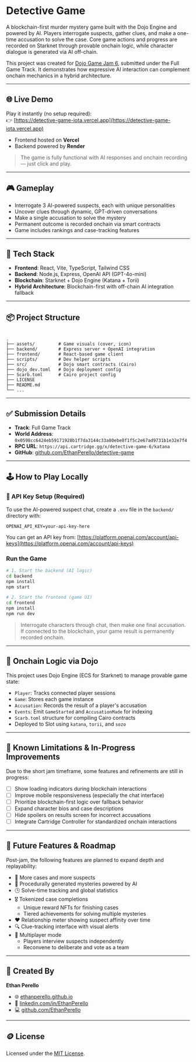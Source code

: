 # Detective Game

A blockchain-first murder mystery game built with the Dojo Engine and powered by AI. Players interrogate suspects, gather clues, and make a one-time accusation to solve the case. Core game actions and progress are recorded on Starknet through provable onchain logic, while character dialogue is generated via AI off-chain.

This project was created for [Dojo Game Jam 6](https://github.com/dojoengine), submitted under the Full Game Track. It demonstrates how expressive AI interaction can complement onchain mechanics in a hybrid architecture.

---

## 🌐 Live Demo

Play it instantly (no setup required):  
👉 [https://detective-game-iota.vercel.app](https://detective-game-iota.vercel.app)

- Frontend hosted on **Vercel**
- Backend powered by **Render**

> The game is fully functional with AI responses and onchain recording — just click and play.

---

## 🎮 Gameplay

- Interrogate 3 AI-powered suspects, each with unique personalities  
- Uncover clues through dynamic, GPT-driven conversations  
- Make a single accusation to solve the mystery  
- Permanent outcome is recorded onchain via smart contracts  
- Game includes rankings and case-tracking features  

---

## 🧱 Tech Stack

- **Frontend**: React, Vite, TypeScript, Tailwind CSS  
- **Backend**: Node.js, Express, OpenAI API (GPT-4o-mini)  
- **Blockchain**: Starknet + Dojo Engine (Katana + Torii)  
- **Hybrid Architecture**: Blockchain-first with off-chain AI integration fallback  

---

## 📦 Project Structure

```

.
├── assets/         # Game visuals (cover, icon)
├── backend/        # Express server + OpenAI integration
├── frontend/       # React-based game client
├── scripts/        # Dev helper scripts
├── src/            # Dojo smart contracts (Cairo)
├── dojo_dev.toml   # Dojo deployment config
├── Scarb.toml      # Cairo project config
├── LICENSE
├── README.md
└── ...

````

---

## ✅ Submission Details

- **Track**: Full Game Track  
- **World Address**: `0x0598cc6424eb59171928b1f7da3144c33a80ebe8f1f5c2e67ad9731b1e32e7f4`  
- **RPC URL**: `https://api.cartridge.gg/x/detective-game-6/katana`  
- **GitHub**: [github.com/EthanPerello/detective-game](https://github.com/EthanPerello/detective-game)  

---

## 🕹 How to Play Locally

### 🔐 API Key Setup (Required)

To use the AI-powered suspect chat, create a `.env` file in the `backend/` directory with:

```env
OPENAI_API_KEY=your-api-key-here
````

You can get an API key from: [https://platform.openai.com/account/api-keys](https://platform.openai.com/account/api-keys)

### Run the Game

```bash
# 1. Start the backend (AI logic)
cd backend
npm install
npm start

# 2. Start the frontend (game UI)
cd frontend
npm install
npm run dev
```

> Interrogate characters through chat, then make one final accusation. If connected to the blockchain, your game result is permanently recorded onchain.

---

## 🧠 Onchain Logic via Dojo

This project uses Dojo Engine (ECS for Starknet) to manage provable game state:

* `Player`: Tracks connected player sessions
* `Game`: Stores each game instance
* `Accusation`: Records the result of a player's accusation
* `Events`: Emit `GameStarted` and `AccusationMade` for indexing
* `Scarb.toml` structure for compiling Cairo contracts
* Deployed to Slot using `katana`, `torii`, and `sozo`

---

## 🔧 Known Limitations & In-Progress Improvements

Due to the short jam timeframe, some features and refinements are still in progress:

- [ ] Show loading indicators during blockchain interactions
- [ ] Improve mobile responsiveness (especially the chat interface)
- [ ] Prioritize blockchain-first logic over fallback behavior
- [ ] Expand character bios and case descriptions
- [ ] Hide spoilers on results screen for incorrect accusations
- [ ] Integrate Cartridge Controller for standardized onchain interactions

---

## 🚀 Future Features & Roadmap

Post-jam, the following features are planned to expand depth and replayability:

- 🧩 More cases and more suspects
- 🧠 Procedurally generated mysteries powered by AI
- 🕒 Solve-time tracking and global statistics
- 🎖 Tokenized case completions
  - Unique reward NFTs for finishing cases
  - Tiered achievements for solving multiple mysteries
- ❤️ Relationship meter showing suspect affinity over time
- 🔍 Clue-tracking interface with visual alerts
- 🤝 Multiplayer mode
  - Players interview suspects independently
  - Reconvene to deliberate and vote as a team

---

## 👤 Created By

**Ethan Perello**

* 🌐 [ethanperello.github.io](https://ethanperello.github.io/)
* 💼 [linkedin.com/in/EthanPerello](http://linkedin.com/in/EthanPerello)
* 💻 [github.com/EthanPerello](https://github.com/EthanPerello)

---

## 🪙 License

Licensed under the [MIT License](./LICENSE).
